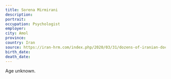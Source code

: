 ```yaml
---
title: Sorena Mirmirani
description: 
portrait: 
occupation: Psychologist
employer: 
city: Amol
province: 
country: Iran
source: https://iran-hrm.com/index.php/2020/03/31/dozens-of-iranian-doctors-died-during-irans-coronavirus-crisis/
birth_date: 
death_date: 
---
```


Age unknown.